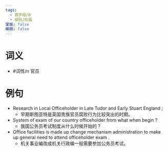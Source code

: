 ```yaml
---
tags:
  - 首字母/O
  - 级别/托福
掌握: false
模糊: false
---
```

# 词义
- #词性/n  官员
# 例句
- Research in Local Officeholder in Late Tudor and Early Stuart England ;
	- 早期斯图亚特是英国贵族官员腐败行为比较突出的时期。
- System of exam of our country officeholder from what when begin ?
	- 我国公务员考试制度从什么时候开始的？
- Office facilities is made up change mechanism administration to make up general need to attend officeholder exam .
	- 机关事业编改成机关行政编一般需要参加公务员考试。
